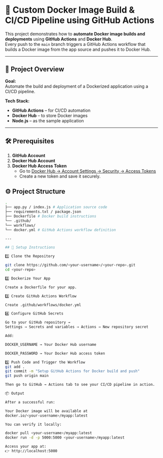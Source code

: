# 🚀 Custom Docker Image Build & CI/CD Pipeline using GitHub Actions

This project demonstrates how to **automate Docker image builds and deployments** using **GitHub Actions** and **Docker Hub**.  
Every push to the `main` branch triggers a GitHub Actions workflow that builds a Docker image from the app source and pushes it to Docker Hub.

---

## 🧩 Project Overview

**Goal:**  
Automate the build and deployment of a Dockerized application using a CI/CD pipeline.

**Tech Stack:**
- **GitHub Actions** – for CI/CD automation
- **Docker Hub** – to store Docker images
- **Node.js** – as the sample application

---

## 🛠️ Prerequisites

1. **GitHub Account**
2. **Docker Hub Account**
3. **Docker Hub Access Token**
   - Go to [Docker Hub → Account Settings → Security → Access Tokens](https://hub.docker.com/settings/security)
   - Create a new token and save it securely.

## ⚙️ Project Structure
```bash
.
├── app.py / index.js # Application source code
├── requirements.txt / package.json
├── Dockerfile # Docker build instructions
└── .github/
└── workflows/
└── docker.yml # GitHub Actions workflow definition

--- 

## 🚀 Setup Instructions

1️⃣ Clone the Repository

git clone https://github.com/<your-username>/<your-repo>.git
cd <your-repo>

2️⃣ Dockerize Your App

Create a Dockerfile for your app.

3️⃣ Create GitHub Actions Workflow

Create .github/workflows/docker.yml

4️⃣ Configure GitHub Secrets

Go to your GitHub repository →
Settings → Secrets and variables → Actions → New repository secret

Add:

DOCKER_USERNAME → Your Docker Hub username

DOCKER_PASSWORD → Your Docker Hub access token

5️⃣ Push Code and Trigger the Workflow
git add .
git commit -m "Setup GitHub Actions for Docker build and push"
git push origin main

Then go to GitHub → Actions tab to see your CI/CD pipeline in action.

📦 Output

After a successful run:

Your Docker image will be available at
docker.io/<your-username>/myapp:latest

You can verify it locally:

docker pull <your-username>/myapp:latest
docker run -d -p 5000:5000 <your-username>/myapp:latest

Access your app at:
👉 http://localhost:5000
